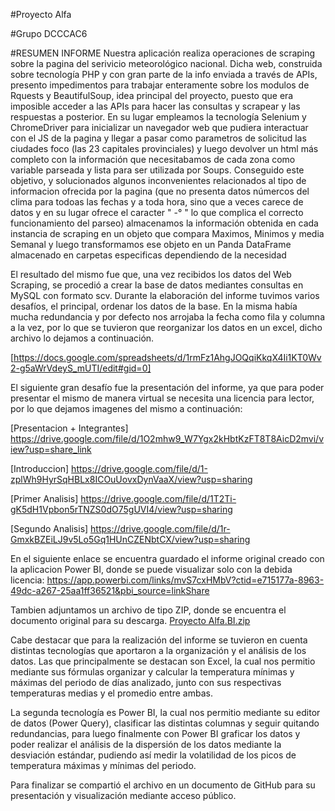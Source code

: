 

#Proyecto Alfa

#Grupo DCCCAC6



#RESUMEN INFORME
Nuestra aplicación realiza operaciones de scraping sobre la pagina del serivicio meteorológico nacional. Dicha web, construida sobre tecnología PHP y con gran parte de la info enviada a través de APIs, presento impedimentos para trabajar enteramente sobre los modulos de Rquests y BeautifulSoup, idea principal del proyecto, puesto que era imposible acceder a las APIs para hacer las consultas y scrapear y las respuestas a posterior. En su lugar empleamos la tecnología Selenium y ChromeDriver para inicializar un navegador web que pudiera interactuar con el JS de la pagina y llegar a pasar como parametros de solicitud las ciudades foco (las 23 capitales provinciales) y luego devolver un html más completo con la información que necesitabamos de cada zona como variable parseada y lista para ser utilizada por Soups. Conseguido este objetivo, y solucionados algunos inconvenientes relacionados al tipo de informacion ofrecida por la pagina (que no presenta datos númercos del clima para todoas las fechas y a toda hora, sino que a veces carece de datos y en su lugar ofrece el caracter " -° " lo que complica el correcto funcionamiento del parseo) almacenamos la información obtenida en cada instancia de scraping en un objeto que compara Maximos, Minimos y media Semanal y luego transformamos ese objeto en un Panda DataFrame almacenado en carpetas especificas dependiendo de la necesidad 


El resultado del mismo fue que, una vez recibidos los datos del Web Scraping, se procedió a crear la base de datos mediantes consultas en MySQL con formato scv.
Durante la elaboración del informe tuvimos varios desafíos, el principal, ordenar los datos de la base. En la misma había mucha 
redundancia y por defecto nos arrojaba la fecha como fila y columna a la vez, por lo que se tuvieron que reorganizar los datos en un excel, dicho archivo lo 
dejamos a continuación.
 
[https://docs.google.com/spreadsheets/d/1rmFz1AhgJOQqiKkqX4Ii1KT0Wv2-g5aWrVdeyS_mUTI/edit#gid=0]

El siguiente gran desafío fue la presentación del informe, ya que para poder presentar el mismo de manera virtual se necesita una licencia 
para lector, por lo que dejamos imagenes del mismo a continuación: 


[Presentacion + Integrantes]   https://drive.google.com/file/d/1O2mhw9_W7Ygx2kHbtKzFT8T8AicD2mvi/view?usp=share_link

[Introduccion]   https://drive.google.com/file/d/1-zplWh9HyrSqHBLx8ICOuUovxDynVaaX/view?usp=sharing

[Primer Analisis]  https://drive.google.com/file/d/1T2Ti-gK5dH1Vpbon5rTNZS0dO75gUVI4/view?usp=sharing

[Segundo Analisis]  https://drive.google.com/file/d/1r-GmxkBZEiLJ9v5Lo5Gq1HUnCZENbtCX/view?usp=sharing


En el siguiente enlace se encuentra guardado el informe original creado con la aplicacion Power BI, donde se puede visualizar solo con la debida licencia: 
https://app.powerbi.com/links/mvS7cxHMbV?ctid=e715177a-8963-49dc-a267-25aa1ff36521&pbi_source=linkShare

Tambien adjuntamos un archivo de tipo ZIP, donde se encuentra el documento original para su descarga. 
[Proyecto Alfa.BI.zip](https://github.com/ispc-programador2022/DCCCAC6/files/10041669/Proyecto.Alfa.BI.zip)


Cabe destacar que para la realización del informe se tuvieron en cuenta distintas tecnologías que aportaron a la organización y el análisis de los datos. Las que principalmente se destacan son Excel, la cual nos permitio mediante sus fórmulas organizar y calcular la temperatura mínimas y máximas del periodo de días analizado, junto con sus respectivas temperaturas medias y el promedio entre ambas.

La segunda tecnología es Power BI, la cual nos permitio mediante su editor de datos (Power Query), clasificar las distintas columnas y seguir quitando redundancias, para luego finalmente con Power BI graficar los datos y poder realizar el análisis de la dispersión de los datos mediante la desviación estándar, pudiendo así medir la volatilidad de los picos de temperatura máximas y mínimas del periodo.

Para finalizar se compartió el archivo en un documento de GitHub para su presentación y visualización mediante acceso público.
 












